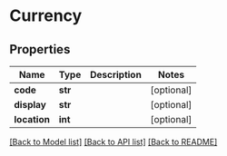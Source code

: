 # Currency

## Properties
Name | Type | Description | Notes
------------ | ------------- | ------------- | -------------
**code** | **str** |  | [optional] 
**display** | **str** |  | [optional] 
**location** | **int** |  | [optional] 

[[Back to Model list]](../README.md#documentation-for-models) [[Back to API list]](../README.md#documentation-for-api-endpoints) [[Back to README]](../README.md)


